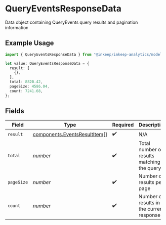 # QueryEventsResponseData

Data object containing QueryEvents query results and pagination information

## Example Usage

```typescript
import { QueryEventsResponseData } from "@inkeep/inkeep-analytics/models/components";

let value: QueryEventsResponseData = {
  result: [
    {},
  ],
  total: 8820.42,
  pageSize: 4586.04,
  count: 7241.68,
};
```

## Fields

| Field                                                                        | Type                                                                         | Required                                                                     | Description                                                                  |
| ---------------------------------------------------------------------------- | ---------------------------------------------------------------------------- | ---------------------------------------------------------------------------- | ---------------------------------------------------------------------------- |
| `result`                                                                     | [components.EventsResultItem](../../models/components/eventsresultitem.md)[] | :heavy_check_mark:                                                           | N/A                                                                          |
| `total`                                                                      | *number*                                                                     | :heavy_check_mark:                                                           | Total number of results matching the query                                   |
| `pageSize`                                                                   | *number*                                                                     | :heavy_check_mark:                                                           | Number of results per page                                                   |
| `count`                                                                      | *number*                                                                     | :heavy_check_mark:                                                           | Number of results in the current response                                    |